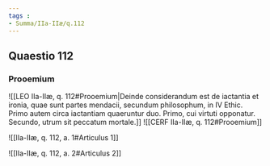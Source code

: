 ```yaml
---
tags : 
- Summa/IIa-IIæ/q.112
---
```


## Quaestio 112

### Prooemium

![[LEO IIa-IIæ, q. 112#Prooemium|Deinde considerandum est de iactantia et ironia, quae sunt partes mendacii, secundum philosophum, in IV Ethic. Primo autem circa iactantiam quaeruntur duo. Primo, cui virtuti opponatur. Secundo, utrum sit peccatum mortale.]]
![[CERF IIa-IIæ, q. 112#Prooemium]]

![[IIa-IIæ, q. 112, a. 1#Articulus 1]]

![[IIa-IIæ, q. 112, a. 2#Articulus 2]]

